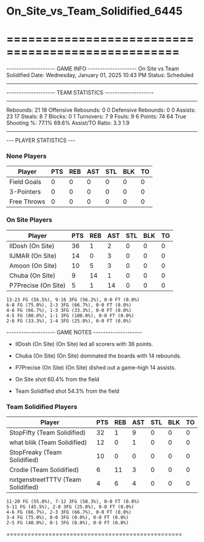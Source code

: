 # On_Site_vs_Team_Solidified_6445

==================================================
==================================================

-------------------- GAME INFO --------------------
On Site vs Team Solidified
Date: Wednesday, January 01, 2025 10:43 PM
Status: Scheduled

--------------------------------------------------

-------------------- TEAM STATISTICS --------------------

---------------------------------------------------------------------------
Rebounds:                 21                        18
Offensive Rebounds:       0                         0
Defensive Rebounds:       0                         0
Assists:                  23                        17
Steals:                   8                         7
Blocks:                   0                         1
Turnovers:                7                         9
Fouls:                    9                         6
Points:                   74                        64
True Shooting %:          77.1%                     69.6%
Assist/TO Ratio:          3.3                       1.9

--------------------------------------------------

--- PLAYER STATISTICS ---

### None Players

|Player|PTS|REB|AST|STL|BLK|TO|
|---|---|---|---|---|---|---|
|Field Goals|0|0|0|0|0|0|
|3-Pointers|0|0|0|0|0|0|
|Free Throws|0|0|0|0|0|0|

### On Site Players

|Player|PTS|REB|AST|STL|BLK|TO|
|---|---|---|---|---|---|---|
|IlDosh (On Site)|36|1|2|0|0|0|
|llJMAR (On Site)|14|0|3|0|0|0|
|Amoon (On Site)|10|5|3|0|0|0|
|Chuba (On Site)|9|14|1|0|0|0|
|P7Precise (On Site)|5|1|14|0|0|0|

```
13-23 FG (56.5%), 9-16 3FG (56.2%), 0-0 FT (0.0%)
6-8 FG (75.0%), 2-3 3FG (66.7%), 0-0 FT (0.0%)
4-6 FG (66.7%), 1-3 3FG (33.3%), 0-0 FT (0.0%)
4-5 FG (80.0%), 1-1 3FG (100.0%), 0-0 FT (0.0%)
2-6 FG (33.3%), 1-4 3FG (25.0%), 0-0 FT (0.0%)
```

-------------------- GAME NOTES --------------------

* IlDosh (On Site) (On Site) led all scorers with 36 points.
* Chuba (On Site) (On Site) dominated the boards with 14 rebounds.
* P7Precise (On Site) (On Site) dished out a game-high 14 assists.

* On Site shot 60.4% from the field

* Team Solidified shot 54.3% from the field

### Team Solidified Players

|Player|PTS|REB|AST|STL|BLK|TO|
|---|---|---|---|---|---|---|
|StopFifty (Team Solidified)|32|1|9|0|0|0|
|what bliik (Team Solidified)|12|0|1|0|0|0|
|StopFreaky (Team Solidified)|10|0|0|0|0|0|
|Crodie (Team Solidified)|6|11|3|0|0|0|
|nxtgenstreetTTTV (Team Solidified)|4|6|4|0|0|0|

```
11-20 FG (55.0%), 7-12 3FG (58.3%), 0-0 FT (0.0%)
5-11 FG (45.5%), 2-8 3FG (25.0%), 0-0 FT (0.0%)
4-6 FG (66.7%), 2-3 3FG (66.7%), 0-0 FT (0.0%)
3-4 FG (75.0%), 0-0 3FG (0.0%), 0-0 FT (0.0%)
2-5 FG (40.0%), 0-1 3FG (0.0%), 0-0 FT (0.0%)
```

==================================================
